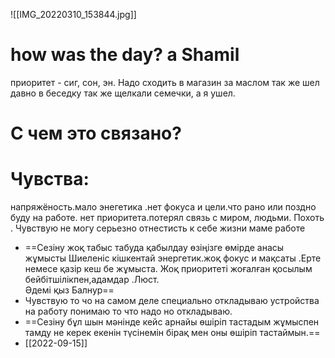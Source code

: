  ![[IMG_20220310_153844.jpg]]
# how was the day? a Shamil
приоритет - сиг, сон, эн.
Надо сходить в магазин за маслом
так же шел давно в беседку так же щелкали семечки, а я ушел.

# С чем это связано?
# Чувства:
напряжёность.мало энегетика .нет фокуса и цели.что рано или поздно буду на работе.
нет приоритета.потерял связь с миром, людьми. Похоть .
Чувствую не могу серьезно отнестисть к себе жизни маме работе
-   ==Сезіну жоқ табыс табуда қабылдау  өзіңізге өмірде анасы жұмысты 
Шиеленіс  кішкентай энергетик.жоқ фокус и мақсаты .Ерте немесе қазір кеш бе жұмыста. Жоқ приоритеті жоғалған қосылым бейбітшілікпен,адамдар .Люст.  
Әдемі қыз Балнур==
- Чувствую то чо на самом деле специально откладываю устройства на работу понимаю то что надо но откладываю.
- ==Сезіну бұл шын мәнінде кейс арнайы өшіріп тастадым жұмыспен тамду не керек екенін түсінемін бірақ мен оны өшіріп тастаймын.==
- [[2022-09-15]]